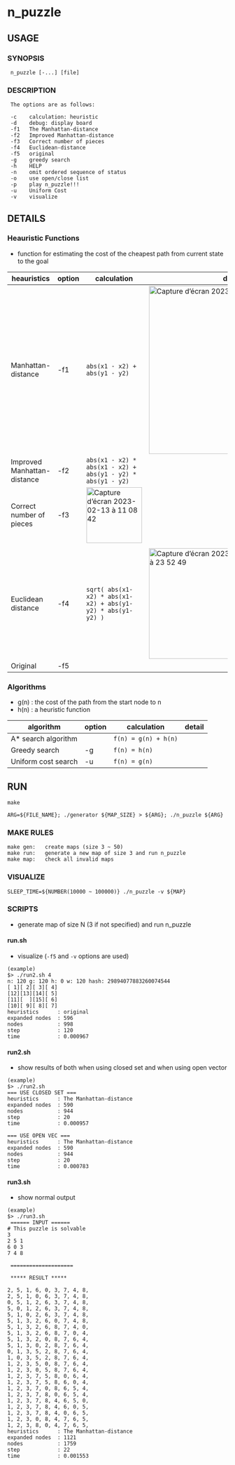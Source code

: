 # n_puzzle



## USAGE

### SYNOPSIS

     n_puzzle [-...] [file]

### DESCRIPTION

     The options are as follows:

     -c    calculation: heuristic
     -d    debug: display board
     -f1   The Manhattan-distance
     -f2   Improved Manhattan-distance
     -f3   Correct number of pieces
     -f4   Euclidean-distance
     -f5   original
     -g    greedy search
     -h    HELP
     -n    omit ordered sequence of status
     -o    use open/close list
     -p    play n_puzzle!!!
     -u    Uniform Cost
     -v    visualize

## DETAILS

### Heauristic Functions

- function for estimating the cost of the cheapest path from current state to the goal

| heauristics | option | calculation | detail |
| --- | --- | --- | --- | 
| Manhattan-distance | -f1 | `abs(x1 - x2) + abs(y1 - y2)` | <img width="383" alt="Capture d’écran 2023-02-13 à 00 15 37" src="https://user-images.githubusercontent.com/60470877/218319546-202f119d-b3b0-4a1a-96f5-32b0b1636e5c.png"> |
| Improved Manhattan-distance | -f2 | `abs(x1 - x2) * abs(x1 - x2) + abs(y1 - y2) * abs(y1 - y2)` | |
| Correct number of pieces | -f3 | <img width="127" alt="Capture d’écran 2023-02-13 à 11 08 42" src="https://user-images.githubusercontent.com/60470877/218354980-727c2324-4c1a-42c9-b989-1c7fdf53c04d.png">
 | |
| Euclidean distance | -f4 | `sqrt( abs(x1-x2) * abs(x1-x2) + abs(y1-y2) * abs(y1-y2) )` | <img width="252" alt="Capture d’écran 2023-02-12 à 23 52 49" src="https://user-images.githubusercontent.com/60470877/218318383-abb16345-700b-44bd-8f69-6ca5fa5d0f61.png"> |
| Original | -f5 |  | |

### Algorithms

- g(n) : the cost of the path from the start node to n
- h(n) : a heuristic function

| algorithm | option | calculation | detail |
| --- | --- | --- | --- | 
| A* search algorithm  |  | `f(n) = g(n) + h(n)` |  |
| Greedy search | -g | `f(n) = h(n)` | |
| Uniform cost search | -u | `f(n) = g(n)` |  |

## RUN
    make

    ARG=${FILE_NAME}; ./generator ${MAP_SIZE} > ${ARG}; ./n_puzzle ${ARG}

### MAKE RULES
    make gen:   create maps (size 3 ~ 50)
	make run:   generate a new map of size 3 and run n_puzzle
    make map:   check all invalid maps

### VISUALIZE

    SLEEP_TIME=${NUMBER(10000 ~ 100000)} ./n_puzzle -v ${MAP}

### SCRIPTS

- generate map of size N (3 if not specified) and run n_puzzle
#### run.sh 
- visualize (`-f5` and `-v` options are used)
```shell
(example)
$> ./run2.sh 4
n: 120 g: 120 h: 0 w: 120 hash: 29894077883260074544
[ 1][ 2][ 3][ 4]
[12][13][14][ 5]
[11][  ][15][ 6]
[10][ 9][ 8][ 7]
heuristics      : original
expanded nodes  : 596
nodes           : 998
step            : 120
time            : 0.000967
```

#### run2.sh 
- show results of both when using closed set and when using open vector
```shell
(example)
$> ./run2.sh
=== USE CLOSED SET ===
heuristics      : The Manhattan-distance
expanded nodes  : 590
nodes           : 944
step            : 20
time            : 0.000957

=== USE OPEN VEC ===
heuristics      : The Manhattan-distance
expanded nodes  : 590
nodes           : 944
step            : 20
time            : 0.000783
```

#### run3.sh 
- show normal output
```
(example)
$> ./run3.sh
 ====== INPUT ======
# This puzzle is solvable
3
2 5 1
6 0 3
7 4 8

 ====================

 ***** RESULT *****

2, 5, 1, 6, 0, 3, 7, 4, 8, 
2, 5, 1, 0, 6, 3, 7, 4, 8, 
0, 5, 1, 2, 6, 3, 7, 4, 8, 
5, 0, 1, 2, 6, 3, 7, 4, 8, 
5, 1, 0, 2, 6, 3, 7, 4, 8, 
5, 1, 3, 2, 6, 0, 7, 4, 8, 
5, 1, 3, 2, 6, 8, 7, 4, 0, 
5, 1, 3, 2, 6, 8, 7, 0, 4, 
5, 1, 3, 2, 0, 8, 7, 6, 4, 
5, 1, 3, 0, 2, 8, 7, 6, 4, 
0, 1, 3, 5, 2, 8, 7, 6, 4, 
1, 0, 3, 5, 2, 8, 7, 6, 4, 
1, 2, 3, 5, 0, 8, 7, 6, 4, 
1, 2, 3, 0, 5, 8, 7, 6, 4, 
1, 2, 3, 7, 5, 8, 0, 6, 4, 
1, 2, 3, 7, 5, 8, 6, 0, 4, 
1, 2, 3, 7, 0, 8, 6, 5, 4, 
1, 2, 3, 7, 8, 0, 6, 5, 4, 
1, 2, 3, 7, 8, 4, 6, 5, 0, 
1, 2, 3, 7, 8, 4, 6, 0, 5, 
1, 2, 3, 7, 8, 4, 0, 6, 5, 
1, 2, 3, 0, 8, 4, 7, 6, 5, 
1, 2, 3, 8, 0, 4, 7, 6, 5, 
heuristics      : The Manhattan-distance
expanded nodes  : 1121
nodes           : 1759
step            : 22
time            : 0.001553
```